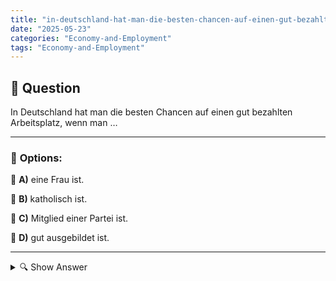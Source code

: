 ```yaml
---
title: "in-deutschland-hat-man-die-besten-chancen-auf-einen-gut-bezahlten-arbeitsplatz-wenn-man-…"
date: "2025-05-23"
categories: "Economy-and-Employment"
tags: "Economy-and-Employment"
---
```


## 📌 **Question**

In Deutschland hat man die besten Chancen auf einen gut bezahlten Arbeitsplatz, wenn man …



---

### 📝 **Options:**

🔘 **A)** eine Frau ist.

🔘 **B)** katholisch ist.

🔘 **C)** Mitglied einer Partei ist.

🔘 **D)** gut ausgebildet ist.

---

<details>
  <summary>🔍 Show Answer</summary>

  <p>
💡  <b>Correct Answer:</b>  d
  </p>
  <p>
    📖<b>Explanation:</b>
    Die Frage bezieht sich auf die Faktoren, die die Karrierechancen in Deutschland beeinflussen. Dazu zählen Geschlecht, religiöse Zugehörigkeit, politische Aktivität und Bildung. In Deutschland wird oft darüber diskutiert, wie Bildung und Qualifikation entscheidend für die beruflichen Möglichkeiten sind. Die Gleichstellung der Geschlechter und die Trennung von Religion und Beruf sind ebenfalls relevante Themen. Viele sind sich einig, dass eine gute Ausbildung der wichtigste Faktor ist, um einen gut bezahlten Arbeitsplatz zu erhalten, da sie Fähigkeiten und Fachwissen vermittelt, die auf dem Arbeitsmarkt gefragt sind.
  </p>
</details>
